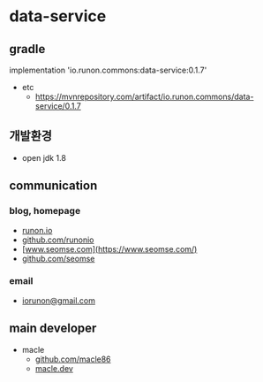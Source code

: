 # data-service

## gradle
implementation 'io.runon.commons:data-service:0.1.7'
- etc
  - https://mvnrepository.com/artifact/io.runon.commons/data-service/0.1.7

## 개발환경
- open jdk 1.8

## communication
### blog, homepage
- [runon.io](https://runon.io)
- [github.com/runonio](https://github.com/runonio)
- [www.seomse.com](https://www.seomse.com/)
- [github.com/seomse](https://github.com/seomse)

### email
- iorunon@gmail.com

## main developer
- macle
  -  [github.com/macle86](https://github.com/macle86)
  -  [macle.dev](https://macle.dev)
